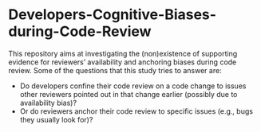 # Developers-Cognitive-Biases-during-Code-Review
This repository aims at investigating the (non)existence of supporting evidence for reviewers’ availability and anchoring biases during code review. Some of the questions that this study tries
to answer are:

- Do developers confine their code review on a code change to issues other reviewers pointed
out in that change earlier (possibly due to availability bias)?
- Or do reviewers anchor their code review to specific issues (e.g., bugs they usually look for)?
